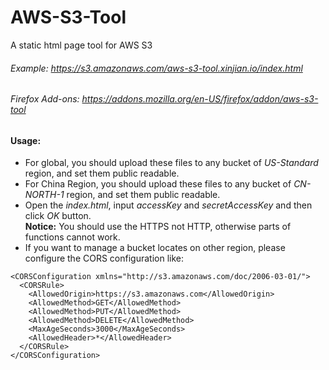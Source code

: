 AWS-S3-Tool
===========

A static html page tool for AWS S3

###### Example: <https://s3.amazonaws.com/aws-s3-tool.xinjian.io/index.html> 

###### Firefox Add-ons: <https://addons.mozilla.org/en-US/firefox/addon/aws-s3-tool>

#### Usage:
  * For global, you should upload these files to any bucket of _US-Standard_ region, and set them public readable.
  * For China Region, you should upload these files to any bucket of _CN-NORTH-1_ region, and set them public readable.
  * Open the _index.html_, input _accessKey_ and _secretAccessKey_ and then click _OK_ button.   
   **Notice:** You should use the HTTPS not HTTP, otherwise parts of functions cannot work.
  * If you want to manage a bucket locates on other region, please configure the CORS configuration like:
   <?xml version="1.0" encoding="UTF-8"?>
    <CORSConfiguration xmlns="http://s3.amazonaws.com/doc/2006-03-01/">
      <CORSRule>
        <AllowedOrigin>https://s3.amazonaws.com</AllowedOrigin>
        <AllowedMethod>GET</AllowedMethod>
        <AllowedMethod>PUT</AllowedMethod>
        <AllowedMethod>DELETE</AllowedMethod>
        <MaxAgeSeconds>3000</MaxAgeSeconds>
        <AllowedHeader>*</AllowedHeader>
      </CORSRule>
    </CORSConfiguration>
 
